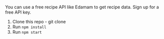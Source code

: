 You can use a free recipe API like Edamam to get recipe data. Sign up for a free API key.

1. Clone this repo - git clone
2. Run `npm install`
3. Run `npm start`
